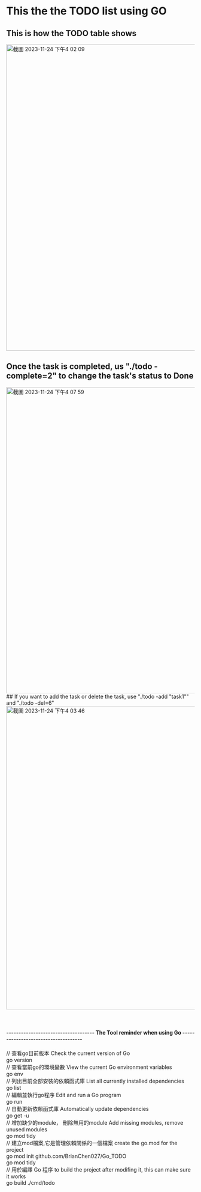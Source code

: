 
# This the the TODO list using GO

## This is how the TODO table shows
<img width="816" alt="截圖 2023-11-24 下午4 02 09" src="https://github.com/BrianChen027/Go_TODO/assets/97871497/1c4f7805-614e-4c4d-a334-d92c05299797">

## Once the task is completed, us "./todo -complete=2" to change the task's status to Done
<img width="815" alt="截圖 2023-11-24 下午4 07 59" src="https://github.com/BrianChen027/Go_TODO/assets/97871497/98b2f71c-cb02-4bfe-bd6e-227822410b09">
## If you want to add the task or delete the task, use "./todo -add "task1"" and "./todo -del=6" 
<img width="808" alt="截圖 2023-11-24 下午4 03 46" src="https://github.com/BrianChen027/Go_TODO/assets/97871497/cfedfe0a-7c72-4a1e-94ae-757d0c276671">

<br/>
<br/>
<br/>

#### ------------------------------------ The Tool reminder when using Go ------------------------------------


// 查看go目前版本 Check the current version of Go<br/>
go version <br/>
// 查看當前go的環境變數 View the current Go environment variables<br/>
go env <br/>
// 列出目前全部安裝的依賴函式庫 List all currently installed dependencies<br/>
go list <br/>
// 編輯並執行go程序 Edit and run a Go program<br/>
go run <br/>
// 自動更新依賴函式庫 Automatically update dependencies <br/>
go get -u <br/>
// 增加缺少的module， 刪除無用的module Add missing modules, remove unused modules<br/>
go mod tidy <br/>
// 建立mod檔案,它是管理依賴關係的一個檔案 create the go.mod for the project <br/>
go mod init github.com/BrianChen027/Go_TODO <br/>
go mod tidy <br/>
// 用於編譯 Go 程序 to build the project after modifing it, this can make sure it works <br/>
go build ./cmd/todo <br/>
